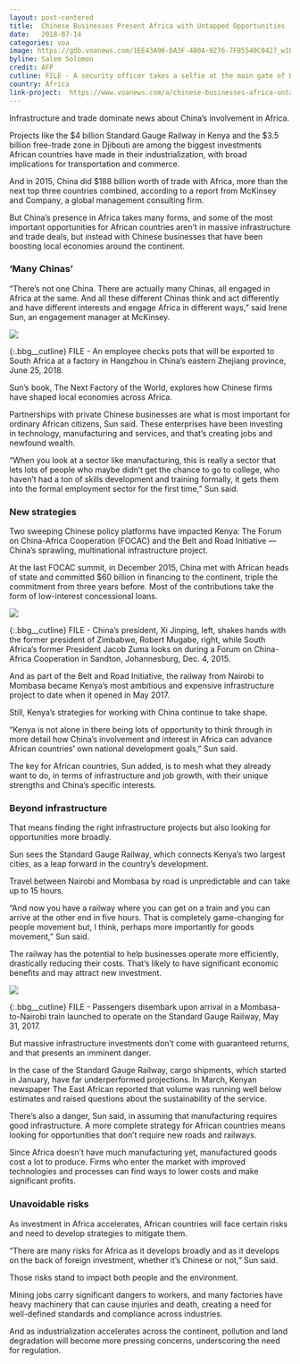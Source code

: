 ```yaml
---
layout: post-centered
title:  Chinese Businesses Present Africa with Untapped Opportunities
date:   2018-07-14
categories: voa
image: https://gdb.voanews.com/1EE43A96-DA3F-480A-9276-7F85540C0427_w1023_r0_s.jpg
byline: Salem Solomon
credit: AFP
cutline: FILE - A security officer takes a selfie at the main gate of Djibouti International Free-Trade Zone after the inauguration ceremony in Djibouti, July 5, 2018.
country: Africa
link-project:  https://www.voanews.com/a/chinese-businesses-africa-untapped-opportunities/4479880.html
---
```


Infrastructure and trade dominate news about China’s involvement in Africa.

Projects like the $4 billion Standard Gauge Railway in Kenya and the $3.5 billion free-trade zone in Djibouti are among the biggest investments African countries have made in their industrialization, with broad implications for transportation and commerce.





And in 2015, China did $188 billion worth of trade with Africa, more than the next top three countries combined, according to a report from McKinsey and Company, a global management consulting firm.

But China’s presence in Africa takes many forms, and some of the most important opportunities for African countries aren’t in massive infrastructure and trade deals, but instead with Chinese businesses that have been boosting local economies around the continent.






### ‘Many Chinas’ ###

“There’s not one China. There are actually many Chinas, all engaged in Africa at the same. And all these different Chinas think and act differently and have different interests and engage Africa in different ways,” said Irene Sun, an engagement manager at McKinsey.




<div><img src="https://gdb.voanews.com/4348CB69-169F-4A03-9E98-EC77A0C820CC_w760_r0_s.jpg"/></div>

{:.bbg__cutline}
FILE - An employee checks pots that will be exported to South Africa at a factory in Hangzhou in China’s eastern Zhejiang province, June 25, 2018.



Sun’s book, The Next Factory of the World, explores how Chinese firms have shaped local economies across Africa.

Partnerships with private Chinese businesses are what is most important for ordinary African citizens, Sun said. These enterprises have been investing in technology, manufacturing and services, and that’s creating jobs and newfound wealth.

“When you look at a sector like manufacturing, this is really a sector that lets lots of people who maybe didn’t get the chance to go to college, who haven’t had a ton of skills development and training formally, it gets them into the formal employment sector for the first time,” Sun said.




### New strategies ###

Two sweeping Chinese policy platforms have impacted Kenya: The Forum on China-Africa Cooperation (FOCAC) and the Belt and Road Initiative — China’s sprawling, multinational infrastructure project.

At the last FOCAC summit, in December 2015, China met with African heads of state and committed $60 billion in financing to the continent, triple the commitment from three years before. Most of the contributions take the form of low-interest concessional loans.



<div><img src="https://gdb.voanews.com/4671341F-D701-4C32-A2E2-5BB5D75F331D_w760_r0_s.jpg"/></div>

{:.bbg__cutline}
FILE - China’s president, Xi Jinping, left, shakes hands with the former president of Zimbabwe, Robert Mugabe, right, while South Africa’s former President Jacob Zuma looks on during a Forum on China-Africa Cooperation in Sandton, Johannesburg, Dec. 4, 2015.




And as part of the Belt and Road Initiative, the railway from Nairobi to Mombasa became Kenya’s most ambitious and expensive infrastructure project to date when it opened in May 2017.

Still, Kenya’s strategies for working with China continue to take shape.

“Kenya is not alone in there being lots of opportunity to think through in more detail how China’s involvement and interest in Africa can advance African countries’ own national development goals,” Sun said.

The key for African countries, Sun added, is to mesh what they already want to do, in terms of infrastructure and job growth, with their unique strengths and China’s specific interests.





### Beyond infrastructure ###


That means finding the right infrastructure projects but also looking for opportunities more broadly.

Sun sees the Standard Gauge Railway, which connects Kenya’s two largest cities, as a leap forward in the country’s development.




Travel between Nairobi and Mombasa by road is unpredictable and can take up to 15 hours.

“And now you have a railway where you can get on a train and you can arrive at the other end in five hours. That is completely game-changing for people movement but, I think, perhaps more importantly for goods movement,” Sun said.

The railway has the potential to help businesses operate more efficiently, drastically reducing their costs. That’s likely to have significant economic benefits and may attract new investment.



<div><img src="https://gdb.voanews.com/91CA8FFA-EFDE-4AB8-B848-2401DB169F4D_w760_r0_s.jpg"/></div>

{:.bbg__cutline}
FILE - Passengers disembark upon arrival in a Mombasa-to-Nairobi train launched to operate on the Standard Gauge Railway, May 31, 2017.



But massive infrastructure investments don’t come with guaranteed returns, and that presents an imminent danger.

In the case of the Standard Gauge Railway, cargo shipments, which started in January, have far underperformed projections. In March, Kenyan newspaper The East African reported that volume was running well below estimates and raised questions about the sustainability of the service.

There’s also a danger, Sun said, in assuming that manufacturing requires good infrastructure. A more complete strategy for African countries means looking for opportunities that don’t require new roads and railways.

Since Africa doesn’t have much manufacturing yet, manufactured goods cost a lot to produce. Firms who enter the market with improved technologies and processes can find ways to lower costs and make significant profits.




### Unavoidable risks ###


As investment in Africa accelerates, African countries will face certain risks and need to develop strategies to mitigate them.

“There are many risks for Africa as it develops broadly and as it develops on the back of foreign investment, whether it’s Chinese or not,” Sun said.

Those risks stand to impact both people and the environment.

Mining jobs carry significant dangers to workers, and many factories have heavy machinery that can cause injuries and death, creating a need for well-defined standards and compliance across industries.

And as industrialization accelerates across the continent, pollution and land degradation will become more pressing concerns, underscoring the need for regulation.
